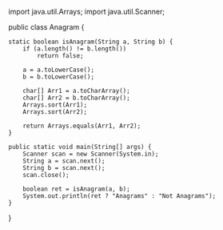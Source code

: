import java.util.Arrays;
import java.util.Scanner;

public class Anagram {

    static boolean isAnagram(String a, String b) {
        if (a.length() != b.length())
            return false;

        a = a.toLowerCase();
        b = b.toLowerCase();

        char[] Arr1 = a.toCharArray();
        char[] Arr2 = b.toCharArray();
        Arrays.sort(Arr1);
        Arrays.sort(Arr2);

        return Arrays.equals(Arr1, Arr2);
    }

    public static void main(String[] args) {
        Scanner scan = new Scanner(System.in);
        String a = scan.next();
        String b = scan.next();
        scan.close();
        
        boolean ret = isAnagram(a, b);
        System.out.println(ret ? "Anagrams" : "Not Anagrams");
    }
}
